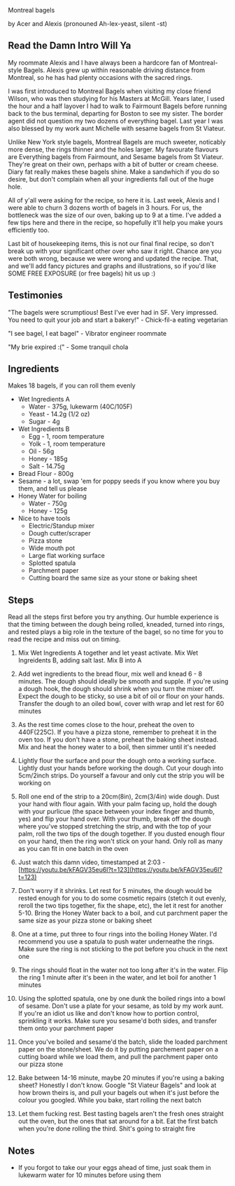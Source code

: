 Montreal bagels

by Acer and Alexis (pronouned Ah-lex-yeast, silent -st)

Read the Damn Intro Will Ya
---------------------------

My roommate Alexis and I have always been a hardcore fan of Montreal-style Bagels. Alexis grew up within reasonable driving distance from Montreal, so he has had plenty occasions with the sacred rings.

I was first introduced to Montreal Bagels when visiting my close friend Wilson, who was then studying for his Masters at McGill. Years later, I used the hour and a half layover I had to walk to Fairmount Bagels before running back to the bus terminal, departing for Boston to see my sister. The border agent did not question my two dozens of everything bagel. Last year I was also blessed by my work aunt Michelle with sesame bagels from St Viateur.

Unlike New York style bagels, Montreal Bagels are much sweeter, noticably more dense, the rings thinner and the holes larger. My favourate flavours are Everything bagels from Fairmount, and Sesame bagels from St Viateur. They're great on their own, perhaps with a bit of butter or cream cheese. Diary fat really makes these bagels shine. Make a sandwhich if you do so desire, but don't complain when all your ingredients fall out of the huge hole.

All of y'all were asking for the recipe, so here it is. Last week, Alexis and I were able to churn 3 dozens worth of bagels in 3 hours. For us, the bottleneck was the size of our oven, baking up to 9 at a time. I've added a few tips here and there in the recipe, so hopefully it'll help you make yours efficiently too.

Last bit of housekeeping items, this is not our final final recipe, so don't break up with your significant other over who saw it right. Chance are you were both wrong, because we were wrong and updated the recipe. That, and we'll add fancy pictures and graphs and illustrations, so if you'd like SOME FREE EXPOSURE (or free bagels) hit us up :)

Testimonies
-----------

"The bagels were scrumptious! Best I've ever had in SF. Very impressed. You need to quit your job and start a bakery!" - Chick-fil-a eating vegetarian

"I see bagel, I eat bagel" - Vibrator engineer roommate

"My brie expired :(" - Some tranquil chola

Ingredients
-----------

Makes 18 bagels, if you can roll them evenly

-   Wet Ingredients A
    -   Water - 375g, lukewarm (40C/105F)
    -   Yeast - 14.2g (1/2 oz)
    -   Sugar - 4g
-   Wet Ingredients B
    -   Egg - 1, room temperature
    -   Yolk - 1, room temperature
    -   Oil - 56g
    -   Honey - 185g
    -   Salt - 14.75g
-   Bread Flour - 800g
-   Sesame - a lot, swap 'em for poppy seeds if you know where you buy them, and tell us please
-   Honey Water for boiling
    -   Water - 750g
    -   Honey - 125g
-   Nice to have tools
    -   Electric/Standup mixer
    -   Dough cutter/scraper
    -   Pizza stone
    -   Wide mouth pot
    -   Large flat working surface
    -   Splotted spatula
    -   Parchment paper
    -   Cutting board the same size as your stone or baking sheet

Steps
-----

Read all the steps first before you try anything. Our humble experience is that the timing between the dough being rolled, kneaded, turned into rings, and rested plays a big role in the texture of the bagel, so no time for you to read the recipe and miss out on timing.

1.  Mix Wet Ingredients A together and let yeast activate. Mix Wet Ingreidents B, adding salt last. Mix B into A

2.  Add wet ingredients to the bread flour, mix well and knead 6 - 8 minutes. The dough should ideally be smooth and supple. If you're using a dough hook, the dough should shrink when you turn the mixer off. Expect the dough to be sticky, so use a bit of oil or flour on your hands. Transfer the dough to an oiled bowl, cover with wrap and let rest for 60 minutes

3.  As the rest time comes close to the hour, preheat the oven to 440F(225C). If you have a pizza stone, remember to preheat it in the oven too. If you don't have a stone, preheat the baking sheet instead. Mix and heat the honey water to a boil, then simmer until it's needed

4.  Lightly flour the surface and pour the dough onto a working surface. Lightly dust your hands before working the dough. Cut your dough into 5cm/2inch strips. Do yourself a favour and only cut the strip you will be working on

5.  Roll one end of the strip to a 20cm(8in), 2cm(3/4in) wide dough. Dust your hand with flour again. With your palm facing up, hold the dough with your purlicue (the space between your index finger and thumb, yes) and flip your hand over. With your thumb, break off the dough where you've stopped stretching the strip, and with the top of your palm, roll the two tips of the dough together. If you dusted enough flour on your hand, then the ring won't stick on your hand. Only roll as many as you can fit in one batch in the oven

6.  Just watch this damn video, timestamped at 2:03 - [https://youtu.be/kFAGV35eu6I?t=123](https://youtu.be/kFAGV35eu6I?t=123)

7.  Don't worry if it shrinks. Let rest for 5 minutes, the dough would be rested enough for you to do some cosmetic repairs (stetch it out evenly, reroll the two tips together, fix the shape, etc), the let it rest for another 5-10. Bring the Honey Water back to a boil, and cut parchment paper the same size as your pizza stone or baking sheet

8.  One at a time, put three to four rings into the boiling Honey Water. I'd recommend you use a spatula to push water underneathe the rings. Make sure the ring is not sticking to the pot before you chuck in the next one

9.  The rings should float in the water not too long after it's in the water. Flip the ring 1 minute after it's been in the water, and let boil for another 1 minutes

10. Using the splotted spatula, one by one dunk the boiled rings into a bowl of sesame. Don't use a plate for your sesame, as told by my work aunt. If you're an idiot us like and don't know how to portion control, sprinkling it works. Make sure you sesame'd both sides, and transfer them onto your parchment paper

11. Once you've boiled and sesame'd the batch, slide the loaded parchment paper on the stone/sheet. We do it by putting parchement paper on a cutting board while we load them, and pull the parchment paper onto our pizza stone

12. Bake between 14-16 minute, maybe 20 minutes if you're using a baking sheet? Honestly I don't know. Google "St Viateur Bagels" and look at how brown theirs is, and pull your bagels out when it's just before the colour you googled. While you bake, start rolling the next batch

13. Let them fucking rest. Best tasting bagels aren't the fresh ones straight out the oven, but the ones that sat around for a bit. Eat the first batch when you're done rolling the third. Shit's going to straight fire

Notes
-----

-   If you forgot to take our your eggs ahead of time, just soak them in lukewarm water for 10 minutes before using them
